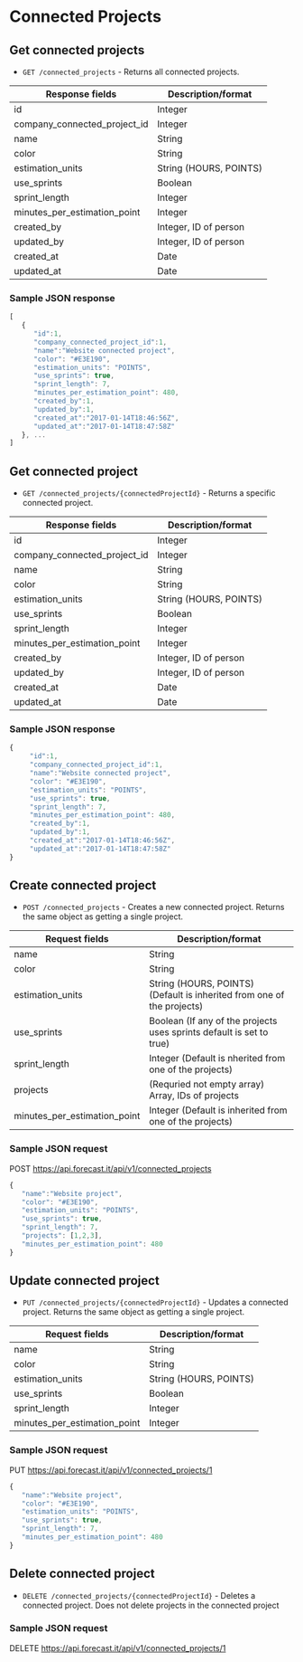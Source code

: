 # Connected Projects

## Get connected projects

* `GET /connected_projects` - Returns all connected projects.

| Response fields              | Description/format     |
| ---------------------------- | ---------------------- |
| id                           | Integer                |
| company_connected_project_id | Integer                |
| name                         | String                 |
| color                        | String                 |
| estimation_units             | String (HOURS, POINTS) |
| use_sprints                  | Boolean                |
| sprint_length                | Integer                |
| minutes_per_estimation_point | Integer                |
| created_by                   | Integer, ID of person  |
| updated_by                   | Integer, ID of person  |
| created_at                   | Date                   |
| updated_at                   | Date                   |

### Sample JSON response

```javascript
[
   {
      "id":1,
      "company_connected_project_id":1,
      "name":"Website connected project",
      "color": "#E3E190",
      "estimation_units": "POINTS",
      "use_sprints": true,
      "sprint_length": 7,
      "minutes_per_estimation_point": 480,
      "created_by":1,
      "updated_by":1,
      "created_at":"2017-01-14T18:46:56Z",
      "updated_at":"2017-01-14T18:47:58Z"
   }, ...
]
```

## Get connected project

* `GET /connected_projects/{connectedProjectId}` - Returns a specific connected project.

| Response fields              | Description/format     |
| ---------------------------- | ---------------------- |
| id                           | Integer                |
| company_connected_project_id | Integer                |
| name                         | String                 |
| color                        | String                 |
| estimation_units             | String (HOURS, POINTS) |
| use_sprints                  | Boolean                |
| sprint_length                | Integer                |
| minutes_per_estimation_point | Integer                |
| created_by                   | Integer, ID of person  |
| updated_by                   | Integer, ID of person  |
| created_at                   | Date                   |
| updated_at                   | Date                   |

### Sample JSON response

```javascript
{
     "id":1,
     "company_connected_project_id":1,
     "name":"Website connected project",
     "color": "#E3E190",
     "estimation_units": "POINTS",
     "use_sprints": true,
     "sprint_length": 7,
     "minutes_per_estimation_point": 480,
     "created_by":1,
     "updated_by":1,
     "created_at":"2017-01-14T18:46:56Z",
     "updated_at":"2017-01-14T18:47:58Z"
}
```

## Create connected project

* `POST /connected_projects` - Creates a new connected project. Returns the same object as getting a single project.

| Request fields               | Description/format                                                     |
| ---------------------------- | ---------------------------------------------------------------------- |
| name                         | String                                                                 |
| color                        | String                                                                 |
| estimation_units             | String (HOURS, POINTS) (Default is inherited from one of the projects) |
| use_sprints                  | Boolean (If any of the projects uses sprints default is set to true)   |
| sprint_length                | Integer (Default is nherited from one of the projects)                 |
| projects                     | (Requried not empty array) Array, IDs of projects                      |
| minutes_per_estimation_point | Integer (Default is inherited from one of the projects)                |

### Sample JSON request

POST https://api.forecast.it/api/v1/connected_projects

```javascript
{
   "name":"Website project",
   "color": "#E3E190",
   "estimation_units": "POINTS",
   "use_sprints": true,
   "sprint_length": 7,
   "projects": [1,2,3],
   "minutes_per_estimation_point": 480
}
```

## Update connected project

* `PUT /connected_projects/{connectedProjectId}` - Updates a connected project. Returns the same object as getting a single project.

| Request fields               | Description/format     |
| ---------------------------- | ---------------------- |
| name                         | String                 |
| color                        | String                 |
| estimation_units             | String (HOURS, POINTS) |
| use_sprints                  | Boolean                |
| sprint_length                | Integer                |
| minutes_per_estimation_point | Integer                |

### Sample JSON request

PUT https://api.forecast.it/api/v1/connected_projects/1

```javascript
{
   "name":"Website project",
   "color": "#E3E190",
   "estimation_units": "POINTS",
   "use_sprints": true,
   "sprint_length": 7,
   "minutes_per_estimation_point": 480
}
```

## Delete connected project

* `DELETE /connected_projects/{connectedProjectId}` - Deletes a connected project. Does not delete projects in the connected project

### Sample JSON request

DELETE https://api.forecast.it/api/v1/connected_projects/1
